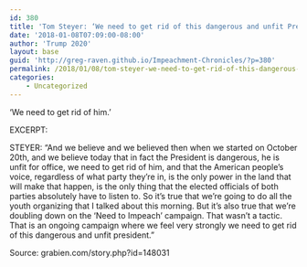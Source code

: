 ```yaml
---
id: 380
title: 'Tom Steyer: ‘We need to get rid of this dangerous and unfit President’'
date: '2018-01-08T07:09:00-08:00'
author: 'Trump 2020'
layout: base
guid: 'http://greg-raven.github.io/Impeachment-Chronicles/?p=380'
permalink: /2018/01/08/tom-steyer-we-need-to-get-rid-of-this-dangerous-and-unfit-president/
categories:
    - Uncategorized
---
```


‘We need to get rid of him.’

EXCERPT:

STEYER: “And we believe and we believed then when we started on October 20th, and we believe today that in fact the President is dangerous, he is unfit for office, we need to get rid of him, and that the American people’s voice, regardless of what party they’re in, is the only power in the land that will make that happen, is the only thing that the elected officials of both parties absolutely have to listen to. So it’s true that we’re going to do all the youth organizing that I talked about this morning. But it’s also true that we’re doubling down on the ‘Need to Impeach’ campaign. That wasn’t a tactic. That is an ongoing campaign where we feel very strongly we need to get rid of this dangerous and unfit president.”

Source: grabien.com/story.php?id=148031